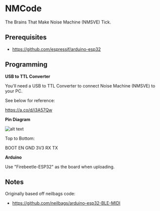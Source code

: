 # NMCode
The Brains That Make Noise Machine (NMSVE) Tick.

## Prerequisites
 * https://github.com/espressif/arduino-esp32

## Programming

**USB to TTL Converter**

You'll need a USB to TTL Converter to connect Noise Machine (NMSVE) to your PC.

See below for reference:

https://a.co/d/i3A57Qw

**Pin Diagram**

![alt text](https://github.com/thisisnoiseinc/NMCode/blob/main/Programming/Pins.png)

Top to Bottom:

BOOT
EN
GND
3V3
RX
TX

**Arduino**

Use "Firebeetle-ESP32" as the board when uploading.

## Notes
 Originally based off neilbags code:
 * https://github.com/neilbags/arduino-esp32-BLE-MIDI

